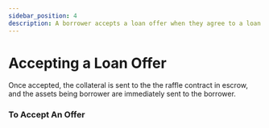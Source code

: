 ```yaml
---
sidebar_position: 4
description: A borrower accepts a loan offer when they agree to a loan terms that is proposed.
---
```


# Accepting a Loan Offer

Once accepted, the collateral is sent to the the raffle contract in escrow, and the assets being borrower are immediately sent to the borrower.

### To Accept An Offer